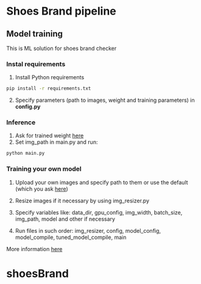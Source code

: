 # Shoes Brand pipeline

## Model training
This is ML solution for shoes brand checker

### Instal requirements
1. Install Python requirements
```bash
pip install -r requirements.txt
```
2. Specify parameters (path to images, weight and training parameters) in **config.py**

### Inference
1. Ask for trained weight [here](https://t.me/ya_andy_ua)
2. Set img_path in main.py and run:
```bash
python main.py
```

### Training your own model 
1. Upload your own images and specify path to them or use the default (which you ask [here](https://t.me/ya_andy_ua))

2. Resize images if it necessary by using img_resizer.py

3. Specify variables like: data_dir, gpu_config, img_width, batch_size, img_path, model and other if necessary

4. Run files in such order: img_resizer, config, model_config, model_compile, tuned_model_compile, main

More information [here](https://t.me/ya_andy_ua)

# shoesBrand
